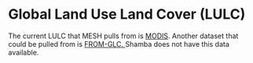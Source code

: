# Global Land Use Land Cover (LULC)

The current LULC that MESH pulls from is [MODIS](https://modis.gsfc.nasa.gov/data/dataprod/mod12.php). Another dataset that could be pulled from is [FROM-GLC. ](http://data.ess.tsinghua.edu.cn)Shamba does not have this data available.&#x20;
